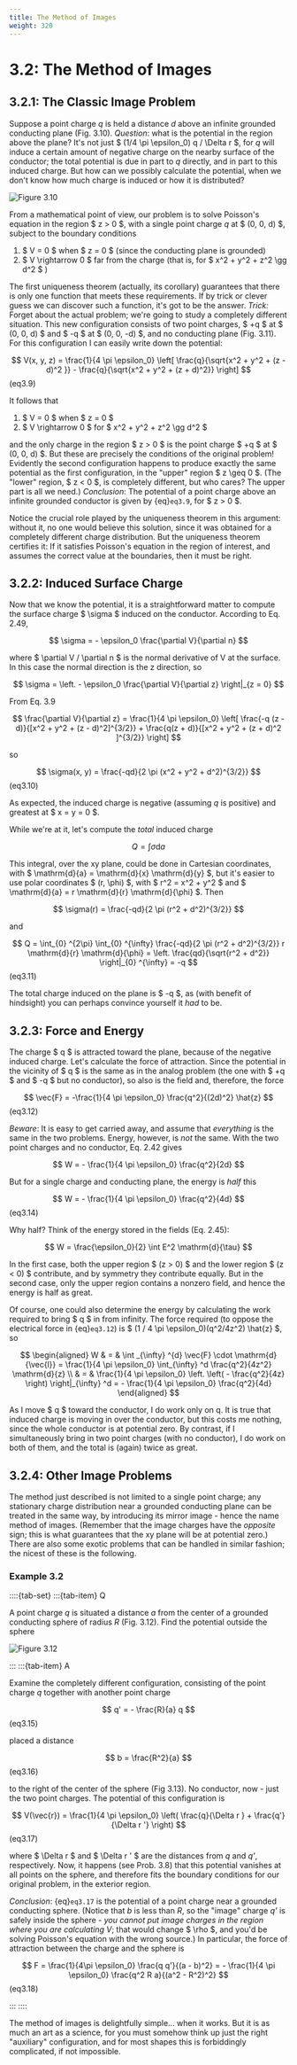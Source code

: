 ```yaml
---
title: The Method of Images
weight: 320
---
```


# 3.2: The Method of Images

## 3.2.1: The Classic Image Problem

Suppose a point charge _q_ is held a distance _d_ above an infinite grounded conducting plane (Fig. 3.10). _Question_: what is the potential in the region above the plane? It's not just $ (1/4 \pi \epsilon_0) q / \Delta r  $, for _q_ will induce a certain amount of negative charge on the nearby surface of the conductor; the total potential is due in part to _q_ directly, and in part to this induced charge. But how can we possibly calculate the potential, when we don't know how much charge is induced or how it is distributed?

![Figure 3.10](../img/3.10.png)

From a mathematical point of view, our problem is to solve Poisson's equation in the region $ z > 0 $, with a single point charge _q_ at $ (0, 0, d) $, subject to the boundary conditions

1. $ V = 0 $ when $ z = 0 $ (since the conducting plane is grounded)
2. $ V \rightarrow 0 $ far from the charge (that is, for $ x^2 + y^2 + z^2 \gg d^2 $ )

The first uniqueness theorem (actually, its corollary) guarantees that there is only one function that meets these requirements. If by trick or clever guess we can discover such a function, it's got to be the answer.
_Trick:_ Forget about the actual problem; we're going to study a completely different situation. This new configuration consists of two point charges, $ +q $  at $ (0, 0, d) $  and $ -q $  at $ (0, 0, -d) $, and no conducting plane (Fig. 3.11). For this configuration I can easily write down the potential:

$$
V(x, y, z) = \frac{1}{4 \pi \epsilon_0} \left[ \frac{q}{\sqrt{x^2 + y^2 + (z - d)^2 }} - \frac{q}{\sqrt{x^2 + y^2 + (z + d)^2}} \right]
$$ (eq3.9)

It follows that

1. $ V = 0 $ when $ z = 0 $ 
2. $ V \rightarrow 0 $ for $ x^2 + y^2 + z^2 \gg d^2 $ 

and the only charge in the region $ z > 0 $ is the point charge $ +q $  at $ (0, 0, d) $. But these are precisely the conditions of the original problem! Evidently the second configuration happens to produce exactly the same potential as the first configuration, in the "upper" region $ z \geq 0 $. (The "lower" region, $ z < 0 $, is completely different, but who cares? The upper part is all we need.) _Conclusion_: The potential of a point charge above an infinite grounded conductor is given by {eq}`eq3.9`, for $ z > 0 $.

Notice the crucial role played by the uniqueness theorem in this argument: without it, no one would believe this solution, since it was obtained for a completely different charge distribution. But the uniqueness theorem certifies it: If it satisfies Poisson's equation in the region of interest, and assumes the correct value at the boundaries, then it must be right.

## 3.2.2: Induced Surface Charge

Now that we know the potential, it is a straightforward matter to compute the surface charge $ \sigma $ induced on the conductor. According to Eq. 2.49,

$$
\sigma = - \epsilon_0 \frac{\partial V}{\partial n}
$$

where $ \partial V / \partial n $ is the normal derivative of V at the surface. In this case the normal direction is the z direction, so

$$
\sigma =  \left. - \epsilon_0 \frac{\partial V}{\partial z} \right|_{z = 0}
$$

From Eq. 3.9

$$
\frac{\partial V}{\partial z} = \frac{1}{4 \pi \epsilon_0} \left[ \frac{-q (z - d)}{[x^2 + y^2 + (z - d)^2]^{3/2}} + \frac{q(z + d)}{[x^2 + y^2 + (z + d)^2 ]^{3/2}} \right]
$$

so

$$
\sigma(x, y) = \frac{-qd}{2 \pi (x^2 + y^2 + d^2)^{3/2}}
$$ (eq3.10)

As expected, the induced charge is negative (assuming _q_ is positive) and greatest at $ x = y = 0 $.

While we're at it, let's compute the _total_ induced charge

$$
Q = \int \sigma \mathrm{d}{a}
$$

This integral, over the xy plane, could be done in Cartesian coordinates, with $ \mathrm{d}{a} = \mathrm{d}{x} \mathrm{d}{y} $, but it's easier to use polar coordinates $ (r, \phi) $, with $ r^2 = x^2 + y^2 $ and $ \mathrm{d}{a} = r \mathrm{d}{r} \mathrm{d}{\phi} $. Then

$$
\sigma(r) = \frac{-qd}{2 \pi (r^2 + d^2)^{3/2}} 
$$

and

$$
Q = \int_{0} ^{2\pi} \int_{0} ^{\infty}  \frac{-qd}{2 \pi (r^2 + d^2)^{3/2}} r \mathrm{d}{r} \mathrm{d}{\phi} = \left. \frac{qd}{\sqrt{r^2 + d^2}} \right|_{0} ^{\infty} = -q
$$ (eq3.11)


The total charge induced on the plane is $ -q $, as (with benefit of hindsight) you can perhaps convince yourself it _had_ to be.

## 3.2.3: Force and Energy

The charge $ q $ is attracted toward the plane, because of the negative induced charge. Let's calculate the force of attraction. Since the potential in the vicinity of $ q $ is the same as in the analog problem (the one with $ +q $  and $ -q $ but no conductor), so also is the field and, therefore, the force

$$
\vec{F} = -\frac{1}{4 \pi \epsilon_0} \frac{q^2}{(2d)^2} \hat{z}
$$ (eq3.12)


_Beware_: It is easy to get carried away, and assume that _everything_ is the same in the two problems. Energy, however, is _not_ the same. With the two point charges and no conductor, Eq. 2.42 gives

$$
W = - \frac{1}{4 \pi \epsilon_0} \frac{q^2}{2d} 
$$

But for a single charge and conducting plane, the energy is _half_ this

$$
W = - \frac{1}{4 \pi \epsilon_0} \frac{q^2}{4d}
$$ (eq3.14)

Why half? Think of the energy stored in the fields (Eq. 2.45):

$$
W = \frac{\epsilon_0}{2} \int E^2 \mathrm{d}{\tau}
$$

In the first case, both the upper region $ (z > 0) $ and the lower region $ (z < 0) $ contribute, and by symmetry they contribute equally. But in the second case, only the upper region contains a nonzero field, and hence the energy is half as great.

Of course, one could also determine the energy by calculating the work required to bring $ q $ in from infinity. The force required (to oppose the electrical force in {eq}`eq3.12`) is $ (1 / 4 \pi \epsilon_0)(q^2/4z^2) \hat{z} $, so

$$
\begin{aligned}
W & = & \int _{\infty} ^{d} \vec{F} \cdot \mathrm{d}{\vec{l}} = \frac{1}{4 \pi \epsilon_0} \int_{\infty} ^d \frac{q^2}{4z^2} \mathrm{d}{z} \\
& = & \frac{1}{4 \pi \epsilon_0} \left. \left( - \frac{q^2}{4z}  \right) \right|_{\infty} ^d = - \frac{1}{4 \pi \epsilon_0} \frac{q^2}{4d} 
\end{aligned}
$$
 
As I move $ q $ toward the conductor, I do work only on q. It is true that induced charge is moving in over the conductor, but this costs me nothing, since the whole conductor is at potential zero. By contrast, if I simultaneously bring in two point charges (with no conductor), I do work on both of them, and the total is (again) twice as great.

## 3.2.4: Other Image Problems

The method just described is not limited to a single point charge; any stationary charge distribution near a grounded conducting plane can be treated in the same way, by introducing its mirror image - hence the name method of images. (Remember that the image charges have the _opposite_ sign; this is what guarantees that the xy plane will be at potential zero.) There are also some exotic problems that can be handled in similar fashion; the nicest of these is the following.

### Example 3.2


::::{tab-set}
:::{tab-item} Q

A point charge _q_ is situated a distance _a_ from the center of a grounded conducting sphere of radius _R_ (Fig. 3.12). Find the potential outside the sphere

![Figure 3.12](../img/3.12.png)

:::
:::{tab-item} A


Examine the completely different configuration, consisting of the point charge _q_ together with another point charge

$$
q' = - \frac{R}{a} q
$$ (eq3.15)

placed a distance

$$
b = \frac{R^2}{a}
$$ (eq3.16)

to the right of the center of the sphere (Fig 3.13). No conductor, now - just the two point charges. The potential of this configuration is

$$
V(\vec{r}) = \frac{1}{4 \pi \epsilon_0} \left( \frac{q}{\Delta r } + \frac{q'}{\Delta r  '}  \right)
$$ (eq3.17)

where $ \Delta r  $ and $ \Delta r ' $ are the distances from _q_ and _q'_, respectively. Now, it happens (see Prob. 3.8) that this potential vanishes at all points on the sphere, and therefore fits the boundary conditions for our original problem, in the exterior region.

_Conclusion_: {eq}`eq3.17` is the potential of a point charge near a grounded conducting sphere. (Notice that _b_ is less than _R_, so the "image" charge _q'_ is safely inside the sphere - _you cannot put image charges in the region where you are calculating_ $V$; that would change $ \rho $, and you'd be solving Poisson's equation with the wrong source.) In particular, the force of attraction between the charge and the sphere is

$$
F = \frac{1}{4\pi \epsilon_0} \frac{q q'}{(a - b)^2} = - \frac{1}{4 \pi \epsilon_0} \frac{q^2 R a}{(a^2 - R^2)^2}
$$ (eq3.18)

:::
::::
    

The method of images is delightfully simple... when it works. But it is as much an art as a science, for you must somehow think up just the right "auxiliary" configuration, and for most shapes this is forbiddingly complicated, if not impossible.

